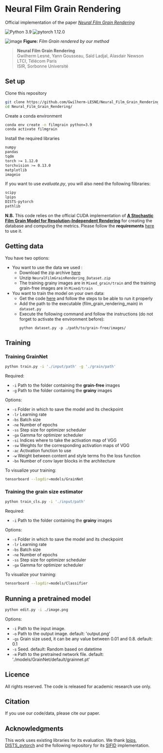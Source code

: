 # Neural Film Grain Rendering

Official implementation of the paper [*Neural Film Grain Rendering*](https://hal.science/hal-04667141)

![Python 3.9](https://img.shields.io/badge/Python-3.9-yellow.svg)
![pytorch 1.12.0](https://img.shields.io/badge/Pytorch-1.12.0-blue.svg)

![image](./images/teaser.png)
**Figure:** *Film Grain rendered by our method*

> **Neural Film Grain Rendering** <br>
>  Gwilherm Lesné, Yann Gousseau, Saïd Ladjal, Alasdair Newson <br>
>  LTCI, Télécom Paris <br>
>  ISIR, Sorbonne Université <br>

## Set up

Clone this repository
```bash
git clone https://github.com/Gwilherm-LESNE/Neural_Film_Grain_Rendering.git
cd Neural_Film_Grain_Rendering/
```

Create a conda environment
```bash
conda env create -n filmgrain python=3.9
conda activate filmgrain
```

Install the required libraries
```bash
numpy
pandas
tqdm
torch >= 1.12.0
torchvision >= 0.13.0
matplotlib
imageio
```

If you want to use *evaluate.py*, you will also need the following filbraries:
```bash
scipy
lpips
DISTS-pytorch
pathlib
```
**N.B.** This code relies on the official CUDA implementation of [**A Stochastic Film Grain Model for Resolution‐Independent Rendering**](https://onlinelibrary.wiley.com/doi/10.1111/cgf.13159) for creating the database and computing the metrics. Please follow the **requirements** [here](https://github.com/alasdairnewson/film_grain_rendering_gpu) to use it.

## Getting data

You have two options: 
- You want to use the data we used :
  - Download the zip archive [here](https://www.kaggle.com/datasets/gwilhermlsn/neuralfilmgrainrendering)
  - Unzip `NeuralFilmGrainRendering_Dataset.zip`
  - The training grainy images are in `Mixed_grain/train` and the training grain-free images are in `Mixed/train`
- You want to train the model on your own data:
  - Get the code [here](https://github.com/alasdairnewson/film_grain_rendering_gpu) and follow the steps to be able to run it properly
  - Add the path to the executable (film_grain_rendering_main) in `dataset.py`
  - Execute the following command and follow the instructions (do not forget to activate the environment before):
    ```
    python dataset.py -p ./path/to/grain-free/images/
    ```

## Training

### **Training GrainNet**

```bash
python train.py -i './input/path' -g './grain/path'
```
Required:
  - `-i` Path to the folder containing the **grain-free** images
  - `-g` Path to the folder containing the **grainy** images

Options:
  - `-s` Folder in which to save the model and its checkpoint
  - `-lr` Learning rate
  - `-bs` Batch size
  - `-ne` Number of epochs
  - `-ss` Step size for optimizer scheduler
  - `-ga` Gamma for optimizer scheduler
  - `-si` Indices where to take the activation map of VGG
  - `-sw` Weights for the corresponding activation maps of VGG
  - `-ac` Activation function to use
  - `-w` Weight between content and style terms fro the loss function
  - `-bn` Number of conv layer blocks in the architecture

To visualize your training:
```bash
tensorboard --logdir=models/GrainNet
```


### **Training the grain size estimator**

```bash
python train_cls.py -i './input/path'
```
Required:
  - `-i` Path to the folder containing the **grainy** images

Options:
  - `-s` Folder in which to save the model and its checkpoint
  - `-lr` Learning rate
  - `-bs` Batch size
  - `-ne` Number of epochs
  - `-ss` Step size for optimizer scheduler
  - `-ga` Gamma for optimizer scheduler

To visualize your training:
```bash
tensorboard --logdir=models/Classifier
```

## Running a pretrained model

```bash
python edit.py -i ./image.png
```
Options:
  - `-i` Path to the input image.
  - `-o` Path to the output image. default: 'output.png'
  - `-gs` Grain size used, it can be any value between 0.01 and 0.8. default: 0.1
  - `-s` Seed. default: Random based on datetime
  - `-m` Path to the pretrained network file. default: './models/GrainNet/default/grainnet.pt'

## Licence

All rights reserved. The code is released for academic research use only.

## Citation

If you use our code/data, please cite our paper.

## Acknowledgments

This work uses existing libraries for its evaluation.
We thank [lpips](https://pypi.org/project/lpips/), [DISTS_pytorch](https://pypi.org/project/DISTS-pytorch/) and the following repository for its [SIFID](https://github.com/tamarott/SinGAN/blob/master/SIFID/sifid_score.py) implementation.

